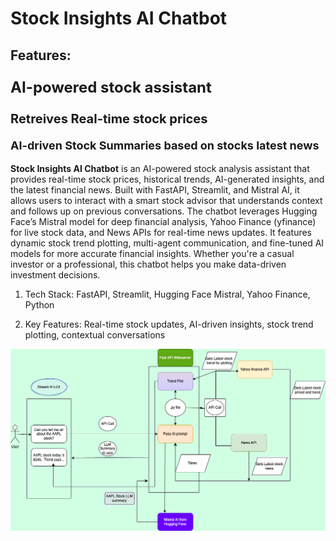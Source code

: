 # Stock Insights AI Chatbot
## Features:
<p style="font-size:24px"><b>AI-powered stock assistant</b></p>
<p style="font-size:20px"> <b>Retreives Real-time stock prices</b></p>
<p style="font-size:18px"> <b>AI-driven Stock Summaries based on stocks latest news</b></p>

**Stock Insights AI Chatbot** is an AI-powered stock analysis assistant that provides real-time stock prices, historical trends, AI-generated insights, and the latest financial news. Built with FastAPI, Streamlit, and Mistral AI, it allows users to interact with a smart stock advisor that understands context and follows up on previous conversations. The chatbot leverages Hugging Face’s Mistral model for deep financial analysis, Yahoo Finance (yfinance) for live stock data, and News APIs for real-time news updates. It features dynamic stock trend plotting, multi-agent communication, and fine-tuned AI models for more accurate financial insights. Whether you're a casual investor or a professional, this chatbot helps you make data-driven investment decisions. 


1) Tech Stack: FastAPI, Streamlit, Hugging Face Mistral, Yahoo Finance, Python


2) Key Features: Real-time stock updates, AI-driven insights, stock trend plotting, contextual conversations


![Descriptive Alt Text](stock-agent-api-latest.png)
